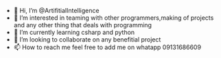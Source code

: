 - 👋 Hi, I’m @ArtifitialIntelligence
- 👀 I’m interested in teaming with other programmers,making of projects and any other thing that deals with programming
- 🌱 I’m currently learning csharp and python
- 💞️ I’m looking to collaborate on any benefitial project
- 📫 How to reach me feel free to add me on whatapp 09131686609

<!---
ArtifitialIntelligence/ArtifitialIntelligence is a ✨ special ✨ repository because its `README.md` (this file) appears on your GitHub profile.
You can click the Preview link to take a look at your changes.
--->
